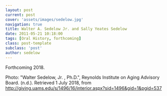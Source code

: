 ```yaml
---
layout: post
current: post
cover: 'assets/images/sedelow.jpg'
navigation: true
title: Walter A. Sedelow Jr. and Sally Yeates Sedelow
date: 2011-05-21 10:18:00
tags: [Oral History, forthcoming]
class: post-template
subclass: 'post'
author: sedelow
---
```


Forthcoming 2018.

Photo: "Walter Sedelow, Jr. , Ph.D.", Reynolds Institute on Aging Advisory Board. (n.d.). Retrieved 1 July 2018, from http://giving.uams.edu/s/1496/16/interior.aspx?sid=1496&gid=1&pgid=537
